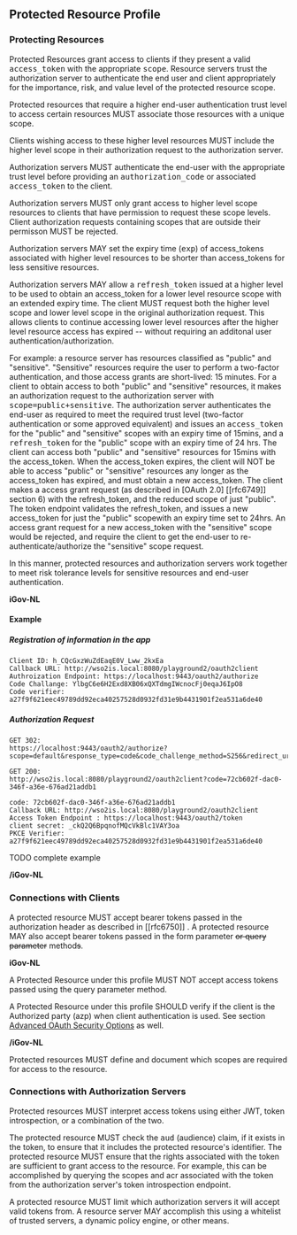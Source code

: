 ## Protected Resource Profile
<!-- ### [4.](#rfc.section.4) Protected Resource Profile -->

<!-- ### [4.1.](#rfc.section.4.1) [Protecting Resources](#ProtectingResources) -->
### Protecting Resources

Protected Resources grant access to clients if they present a valid <samp>access_token</samp> with the appropriate <samp>scope</samp>. Resource servers trust the authorization server to authenticate the end user and client appropriately for the importance, risk, and value level of the protected resource scope.

Protected resources that require a higher end-user authentication trust level to access certain resources MUST associate those resources with a unique scope.

Clients wishing access to these higher level resources MUST include the higher level scope in their authorization request to the authorization server.

Authorization servers MUST authenticate the end-user with the appropriate trust level before providing an <samp>authorization_code</samp> or associated <samp>access_token</samp> to the client.

Authorization servers MUST only grant access to higher level scope resources to clients that have permission to request these scope levels. Client authorization requests containing scopes that are outside their permisson MUST be rejected.

Authorization servers MAY set the expiry time (<samp>exp</samp>) of access_tokens associated with higher level resources to be shorter than access_tokens for less sensitive resources.

Authorization servers MAY allow a <samp>refresh_token</samp> issued at a higher level to be used to obtain an access_token for a lower level resource scope with an extended expiry time. The client MUST request both the higher level scope and lower level scope in the original authorization request. This allows clients to continue accessing lower level resources after the higher level resource access has expired -- without requiring an additonal user authentication/authorization.

For example: a resource server has resources classified as "public" and "sensitive". "Sensitive" resources require the user to perform a two-factor authentication, and those access grants are short-lived: 15 minutes. For a client to obtain access to both "public" and "sensitive" resources, it makes an authorization request to the authorization server with <samp>scope=public+sensitive</samp>. The authorization server authenticates the end-user as required to meet the required trust level (two-factor authentication or some approved equivalent) and issues an <samp>access_token</samp> for the "public" and "sensitive" scopes with an expiry time of 15mins, and a <samp>refresh_token</samp> for the "public" scope with an expiry time of 24 hrs. The client can access both "public" and "sensitive" resources for 15mins with the access_token. When the access_token expires, the client will NOT be able to access "public" or "sensitive" resources any longer as the access_token has expired, and must obtain a new access_token. The client makes a access grant request (as described in [OAuth 2.0] [[rfc6749]] section 6) with the refresh_token, and the reduced scope of just "public". The token endpoint validates the refresh_token, and issues a new access_token for just the "public" scopewith an expiry time set to 24hrs. An access grant request for a new access_token with the "sensitive" scope would be rejected, and require the client to get the end-user to re-authenticate/authorize the "sensitive" scope request.

In this manner, protected resources and authorization servers work together to meet risk tolerance levels for sensitive resources and end-user authentication.

**iGov-NL**
#### Example

##### Registration of information in the app

```
Client ID: h_CQcGxzWuZdEaqE0V_Lww_2kxEa
Callback URL: http://wso2is.local:8080/playground2/oauth2client
Authroization Endpoint: https://localhost:9443/oauth2/authorize
Code Challange: YlbgC6e6H2Exd8XB06xQXTdmgIWcnocFj0eqaJ6IpO8
Code verifier: a27f9f621eec49789dd92eca40257528d0932fd31e9b4431901f2ea531a6de40  
``` 

##### Authorization Request

```
GET 302: 
https://localhost:9443/oauth2/authorize?scope=default&response_type=code&code_challenge_method=S256&redirect_uri=http://wso2is.local:8080/playground2/oauth2client&code_challenge=YlbgC6e6H2Exd8XB06xQXTdmgIWcnocFj0eqaJ6IpO8&client_id=h_CQcGxzWuZdEaqE0V_Lww_2kxEa

GET 200:
http://wso2is.local:8080/playground2/oauth2client?code=72cb602f-dac0-346f-a36e-676ad21addb1

code: 72cb602f-dac0-346f-a36e-676ad21addb1
Callback URL: http://wso2is.local:8080/playground2/oauth2client
Access Token Endpoint : https://localhost:9443/oauth2/token
client secret: _ckQ2Q6BpqnofMQcVkBlc1VAY3oa
PKCE Verifier: a27f9f621eec49789dd92eca40257528d0932fd31e9b4431901f2ea531a6de40
```

TODO complete example

**/iGov-NL**

<!-- ### [4.2.](#rfc.section.4.2) Connections with Clients -->
### Connections with Clients

A protected resource MUST accept bearer tokens passed in the authorization header as described in [[rfc6750]] . A protected resource MAY also accept bearer tokens passed in the form parameter ~~or query parameter~~ method~~s~~.

**iGov-NL**

A Protected Resource under this profile MUST NOT accept access tokens passed using the query parameter method.

A Protected Resource under this profile SHOULD verify if the client is the Authorized party (azp) when client authentication is used. See section [Advanced OAuth Security Options](#AdvancedSecurity) as well.

**/iGov-NL**


Protected resources MUST define and document which scopes are required for access to the resource.

<!-- ### [4.3.](#rfc.section.4.3) Connections with Authorization Servers -->
### Connections with Authorization Servers

Protected resources MUST interpret access tokens using either JWT, token introspection, or a combination of the two.

The protected resource MUST check the <samp>aud</samp> (audience) claim, if it exists in the token, to ensure that it includes the protected resource's identifier. The protected resource MUST ensure that the rights associated with the token are sufficient to grant access to the resource. For example, this can be accomplished by querying the scopes and acr associated with the token from the authorization server's token introspection endpoint.

A protected resource MUST limit which authorization servers it will accept valid tokens from. A resource server MAY accomplish this using a whitelist of trusted servers, a dynamic policy engine, or other means.
